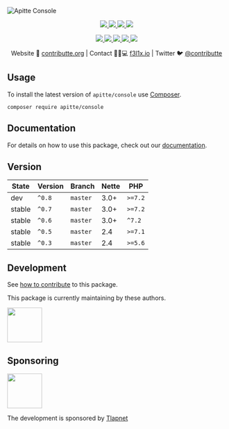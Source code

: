 ![Apitte Console](https://heatbadger.now.sh/github/readme/apitte/console/)

<p align=center>
  <a href="https://github.com/apitte/console/actions">
    <img src="https://badgen.net/github/checks/apitte/console/master?cache=300">
  </a>
  <a href="https://coveralls.io/r/apitte/console">
    <img src="https://badgen.net/coveralls/c/github/apitte/console?cache=300">
  </a>
  <a href="https://packagist.org/packages/apitte/console">
    <img src="https://badgen.net/packagist/dm/apitte/console">
  </a>
  <a href="https://packagist.org/packages/apitte/console">
    <img src="https://badgen.net/packagist/v/apitte/console">
  </a>
</p>
<p align=center>
  <a href="https://packagist.org/packages/apitte/console">
    <img src="https://badgen.net/packagist/php/apitte/console">
  </a>
  <a href="https://github.com/apitte/console">
    <img src="https://badgen.net/github/license/apitte/console">
  </a>
  <a href="http://bit.ly/apittegitter">
    <img src="https://badgen.net/badge/chat/apitte/cyan">
  </a>
  <a href="https://bit.ly/cttfo">
    <img src="https://badgen.net/badge/support/forum/yellow">
  </a>
  <a href="https://contributte.org/partners.html">
    <img src="https://badgen.net/badge/become/a%20patron/F96854">
  </a>
<p>

<p align=center>
Website 🚀 <a href="https://contributte.org">contributte.org</a> | Contact 👨🏻💻 <a href="https://f3l1x.io">f3l1x.io</a> | Twitter 🐦 <a href="https://twitter.com/contributte">@contributte</a>
</p>

## Usage

To install the latest version of `apitte/console` use [Composer](https://getcomposer.com).

```
composer require apitte/console
```

## Documentation

For details on how to use this package, check out our [documentation](.docs).


## Version

| State       | Version | Branch   | Nette | PHP     |
|-------------|---------|----------|-------|---------|
| dev         | `^0.8`  | `master` | 3.0+  | `>=7.2` |
| stable      | `^0.7`  | `master` | 3.0+  | `>=7.2` |
| stable      | `^0.6`  | `master` | 3.0+  | `^7.2`  |
| stable      | `^0.5`  | `master` | 2.4   | `>=7.1` |
| stable      | `^0.3`  | `master` | 2.4   | `>=5.6` |

## Development

See [how to contribute](https://contributte.org/contributing.html) to this package.

This package is currently maintaining by these authors.

<a href="https://github.com/f3l1x">
  <img width="80" height="80" src="https://avatars2.githubusercontent.com/u/538058?v=3&s=80">
</a>

## Sponsoring

<a href="https://github.com/tlapnet">
  <img width="80" height="80" src="https://avatars1.githubusercontent.com/u/22914186?s=80&v=4">
</a>

The development is sponsored by [Tlapnet](https://www.tlapnet.cz)

